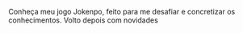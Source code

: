 Conheça meu jogo Jokenpo, feito para me desafiar e concretizar os conhecimentos.
Volto depois com novidades
